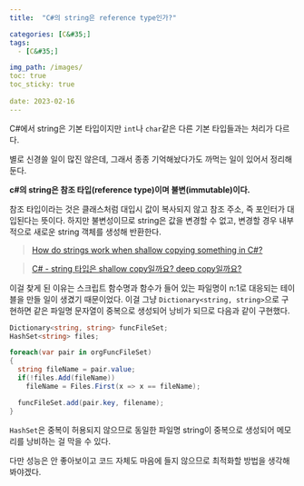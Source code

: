 ```yaml
---
title:  "C#의 string은 reference type인가?"

categories: [C&#35;]
tags:
  - [C&#35;]

img_path: /images/
toc: true
toc_sticky: true
 
date: 2023-02-16
---
```

C#에서 string은 기본 타입이지만 `int`나 `char`같은 다른 기본 타입들과는 처리가 다르다.

별로 신경쓸 일이 많진 않은데, 그래서 종종 기억해놨다가도 까먹는 일이 있어서 정리해둔다.

**c#의 string은 참조 타입(reference type)이며 불변(immutable)이다.**

참조 타입이라는 것은 클래스처럼 대입시 값이 복사되지 않고 참조 주소, 즉 포인터가 대입된다는 뜻이다. 
하지만 불변성이므로 string은 값을 변경할 수 없고, 변경할 경우 내부적으로 새로운 string 객체를 생성해 반환한다.

> [How do strings work when shallow copying something in C#?](https://stackoverflow.com/questions/506648/how-do-strings-work-when-shallow-copying-something-in-c)

> [C# - string 타입은 shallow copy일까요? deep copy일까요?](https://www.sysnet.pe.kr/Default.aspx?mode=2&sub=0&detail=1&pageno=0&wid=12488&rssMode=1&wtype=0)

이걸 찾게 된 이유는 스크립트 함수명과 함수가 들어 있는 파일명이 n:1로 대응되는 테이블을 만들 일이 생겼기 때문이었다.
이걸 그냥 `Dictionary<string, string>`으로 구현하면 같은 파일명 문자열이 중복으로 생성되어 낭비가 되므로 다음과 같이 구현했다.

```csharp
Dictionary<string, string> funcFileSet;
HashSet<string> files;

foreach(var pair in orgFuncFileSet)
{
  string fileName = pair.value;
  if(!files.Add(fileName))
    fileName = Files.First(x => x == fileName);

  funcFileSet.add(pair.key, filename);
}
```

`HashSet`은 중복이 허용되지 않으므로 동일한 파일명 string이 중복으로 생성되어 메모리를 낭비하는 걸 막을 수 있다.

다만 성능은 안 좋아보이고 코드 자체도 마음에 들지 않으므로 최적화할 방법을 생각해봐야겠다.
